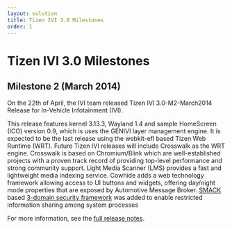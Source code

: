 ```yaml
---
layout: solution
title: Tizen IVI 3.0 Milestones
order: 1
---
```


# Tizen IVI 3.0 Milestones

## Milestone 2 (March 2014)

On the 22th of April, the IVI team released Tizen IVI 3.0-M2-March2014 Release for In-Vehicle Infotainment (IVI).

This release features kernel 3.13.3, Wayland 1.4 and sample HomeScreen (ICO) version 0.9, which is uses the GENIVI layer management engine. It is expected to be the last release using the webkit-efl based Tizen Web Runtime (WRT). Future Tizen IVI releases will include Crosswalk as the WRT engine. Crosswalk is based on Chromium/Blink which are well-established projects with a proven track record of providing top-level performance and strong community support. Light Media Scanner (LMS) provides a fast and lightweight media indexing service. Cowhide adds a web technology framework allowing access to UI buttons and widgets, offering day/night mode properties that are exposed by Automotive Message Broker. [SMACK](http://schaufler-ca.com/description_from_the_linux_source_tree) based [3-domain security framework](https://wiki.tizen.org/wiki/Security:SmackThreeDomainModel) was added to enable restricted information sharing among system processes

For more information, see the [full release notes](https://wiki.tizen.org/wiki/IVI/Tizen-IVI_3.0-M2-March2014).
